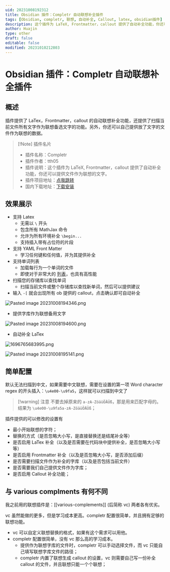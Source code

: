 ```yaml
---
uid: 20231008192312
title: Obsidian 插件：Completr 自动联想补全插件
tags: [Obsidian, completr, 联想, 自动补全, Callout, latex, obsidian插件]
description: 这个插件为 LaTeX, Frontmatter，callout 提供了自动补全功能，你还可以提供文件作为联想的文字。
author: Huajin
type: other
draft: false
editable: false
modified: 20231010212803
---
```


# Obsidian 插件：Completr 自动联想补全插件

## 概述

插件提供了 LaTex，Frontmatter，callout 的自动联想补全功能，还提供了扫描当前文件所有文字作为联想备选文字的功能。另外，你还可以自己提供放了文字的文件作为联想的数据。

> [!Note] 插件名片
> - 插件名称：Completr
> - 插件作者：tth05
> - 插件说明：这个插件为 LaTeX, Frontmatter，callout 提供了自动补全功能，你还可以提供文件作为联想的文字。
> - 插件项目地址：[点我跳转](https://github.com/tth05/obsidian-completr)
> - 国内下载地址：[下载安装](https://pkmer.cn/products/plugin/pluginMarket/?obsidian-completr)

## 效果展示

- 支持 Latex
    - 无需以 `\` 开头
    - 包含所有 MathJax 命令
    - 允许为所有环境补全 `\begin...`
    - 支持插入带有占位符的片段
- 支持 YAML Front Matter
    - 学习任何键和任何值，并为其提供补全
- 支持单词列表
    - 加载每行为一个单词的文件
    - 即使对于非常大的 [列表](#寻找单词列表)，也具有高性能
- 扫描您的存储库以查找单词
    - 扫描当前文件或整个存储库以查找新单词，然后可以提供建议
- 输入 `-[` 就会出现所有 ob 提供的 callout，点击确认即可自动补全

![Pasted image 20231008194346.png](https://cdn.pkmer.cn/images/Pasted%20image%2020231008194346.png!pkmer)

- 提供字库作为联想备用文字

![Pasted image 20231008194600.png](https://cdn.pkmer.cn/images/Pasted%20image%2020231008194600.png!pkmer)

- 自动补全 LaTex

![1696765683995.png](https://cdn.pkmer.cn/images/1696765683995.png!pkmer)

![Pasted image 20231008195141.png](https://cdn.pkmer.cn/images/Pasted%20image%2020231008195141.png!pkmer)

## 简单配置

默认无法扫描到中文，如果需要中文联想，需要在设置的第一项 Word character regex 的开头插入：`\u4e00-\u9fa5`，这样就可以扫描到中文了

> [!warning] 注意
> 不要去掉原来的 `a-zA-ZöäüÖÄÜß`，那是用来匹配字母的。结果为 `\u4e00-\u9fa5a-zA-ZöäüÖÄÜß`；

插件提供的可以修改的设置有

- 最小开始联想的字符；
- 替换的方式（是否忽略大小写，是直接替换还是结尾补全等）
- 是否启用 LaTex 补全（以及是否需要在代码块中提供补全，是否忽略大小写等）
- 是否启用 Frontmatter 补全（以及是否忽略大小写，是否添加后缀）
- 是否需要扫描文件作为补全的字库（以及是否包括当前文件）
- 是否需要我们自己提供文件作为字库；
- 是否启用 Callout 补全功能；

## 与 various complments 有何不同

我之前用的联想插件是：[[various-complements]] (后简称 vc) 两者各有优劣。

vc 虽然能做的更多，但是学习成本更高。completr 配置很简单，并且拥有足够的联想功能。

- vc 可以自定义联想替换的格式，如果有这个需求可以用他。
- completr 配置很简单，没有 vc 那么高的学习成本。
	- 提供作为联想字库的文件时，completr 可以手动选择文件，而 vc 只能自己填写联想字库文件的路径；
	- completr 内置了联想生成 callout 的设置，vc 则需要自己写一份补全 callout 的文件，并且联想只能一个个联想；